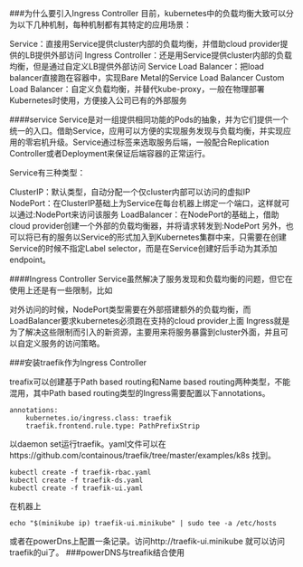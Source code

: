 ###为什么要引入Ingress Controller
目前，kubernetes中的负载均衡大致可以分为以下几种机制，每种机制都有其特定的应用场景：

Service：直接用Service提供cluster内部的负载均衡，并借助cloud provider提供的LB提供外部访问
Ingress Controller：还是用Service提供cluster内部的负载均衡，但是通过自定义LB提供外部访问
Service Load Balancer：把load balancer直接跑在容器中，实现Bare Metal的Service Load Balancer
Custom Load Balancer：自定义负载均衡，并替代kube-proxy，一般在物理部署Kubernetes时使用，方便接入公司已有的外部服务

####service
Service是对一组提供相同功能的Pods的抽象，并为它们提供一个统一的入口。借助Service，应用可以方便的实现服务发现与负载均衡，并实现应用的零宕机升级。Service通过标签来选取服务后端，一般配合Replication Controller或者Deployment来保证后端容器的正常运行。

Service有三种类型：

ClusterIP：默认类型，自动分配一个仅cluster内部可以访问的虚拟IP
NodePort：在ClusterIP基础上为Service在每台机器上绑定一个端口，这样就可以通过<NodeIP>:NodePort来访问该服务
LoadBalancer：在NodePort的基础上，借助cloud provider创建一个外部的负载均衡器，并将请求转发到<NodeIP>:NodePort
另外，也可以将已有的服务以Service的形式加入到Kubernetes集群中来，只需要在创建Service的时候不指定Label selector，而是在Service创建好后手动为其添加endpoint。

####Ingress Controller
Service虽然解决了服务发现和负载均衡的问题，但它在使用上还是有一些限制，比如

对外访问的时候，NodePort类型需要在外部搭建额外的负载均衡，而LoadBalancer要求kubernetes必须跑在支持的cloud provider上面
Ingress就是为了解决这些限制而引入的新资源，主要用来将服务暴露到cluster外面，并且可以自定义服务的访问策略。

###安装traefik作为Ingress Controller

treafix可以创建基于Path based routing和Name based routing两种类型，不能混用，其中Path based routing类型的Ingress需要配置以下annotations。
```
annotations:
    kubernetes.io/ingress.class: traefik
    traefik.frontend.rule.type: PathPrefixStrip
```
以daemon set运行traefik。yaml文件可以在https://github.com/containous/traefik/tree/master/examples/k8s 找到。
```
kubectl create -f traefik-rbac.yaml
kubectl create -f traefik-ds.yaml
kubectl create -f traefik-ui.yaml
```
在机器上
```
echo "$(minikube ip) traefik-ui.minikube" | sudo tee -a /etc/hosts
```
或者在powerDns上配置一条记录。访问http://traefik-ui.minikube 就可以访问traefik的ui了。
###powerDNS与treafik结合使用
